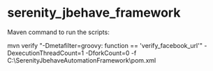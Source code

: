 # serenity_jbehave_framework


Maven command to run the scripts: 

mvn verify "-Dmetafilter=groovy: function == 'verify_facebook_url'" -DexecutionThreadCount=1 -DforkCount=0 -f C:\SerenityJbehaveAutomationFramework\pom.xml
